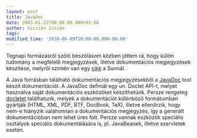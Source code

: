 ```yaml
---
layout: post
title: JavaDoc
date: 2003-01-22T08:00:00.000+01:00
author: Viczián István
tags:
modified_time: '2018-06-09T10:00:00.000-08:00'
---
```


Tegnapi formázásról szóló beszólásom közben jöttem rá, hogy külön
tudomány a megfelelő megjegyzések, illetve dokumentációs megjegyzések
készítése, melyről szintén van egy
[cikk](http://java.sun.com/j2se/javadoc/writingdoccomments/index.html) a
Sunnál.

A Java forrásban található dokumentációs megjegyzésekből a
[JavaDoc](http://java.sun.com/j2se/javadoc/) tool készít dokumentációt.
A JavaDoc definiál egy un. Doclet API-t, melyet használva saját
dokumentációs eszközöket készíthetünk. Persze rengeteg
[docletet](http://www.doclet.com/) találhatunk, melyek a dokumentációt
különböző formátumban gyártják (HTML, XML, PDF, RTF, DocBook, TeX),
illetve ellenőrzik, hogy nem-e hiányzik valahonnan a dokumentációs
megjegyzés, így a generált dokumentációban nem lehet üres folt. Persze
vannak eszközök speciális osztályok speciális dokumentálására is, pl.
JavaBeanek, illetve szervletek esetén.
